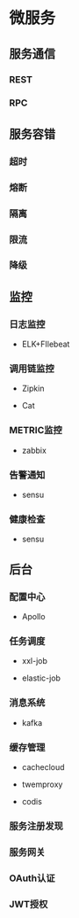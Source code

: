 # 微服务


## 服务通信

### REST

### RPC

## 服务容错

### 超时

### 熔断

### 隔离

### 限流

### 降级

## 监控

### 日志监控

- ELK+FIlebeat

### 调用链监控

- Zipkin

- Cat

### METRIC监控

- zabbix

### 告警通知

- sensu

### 健康检查

- sensu

## 后台

### 配置中心

- Apollo

### 任务调度

- xxl-job

- elastic-job

### 消息系统

- kafka

### 缓存管理

- cachecloud

- twemproxy 

- codis

### 服务注册发现

### 服务网关

### OAuth认证

### JWT授权

